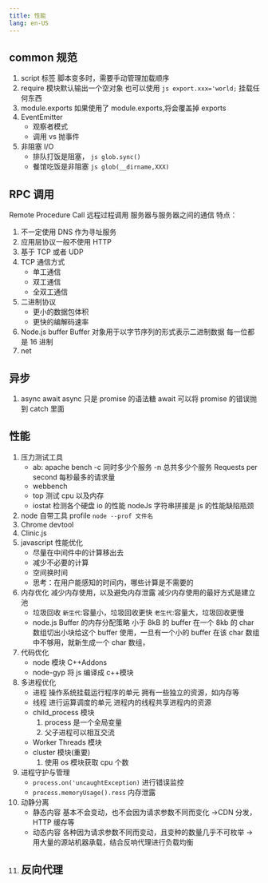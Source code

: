 ```yaml
---
title: 性能
lang: en-US
---
```


## common 规范

1. script 标签
   脚本变多时，需要手动管理加载顺序
2. require
   模块默认输出一个空对象 也可以使用
   `js export.xxx='world;`
   挂载任何东西
3. module.exports
   如果使用了 module.exports,将会覆盖掉 exports
4. EventEmitter
   - 观察者模式
   - 调用 vs 抛事件
5. 非阻塞 I/O
   - 排队打饭是阻塞，
     `js glob.sync()`
   - 餐馆吃饭是非阻塞
     `js glob(__dirname,XXX)`

## RPC 调用

Remote Procedure Call 远程过程调用
服务器与服务器之间的通信
特点：

1. 不一定使用 DNS 作为寻址服务
2. 应用层协议一般不使用 HTTP
3. 基于 TCP 或者 UDP
4. TCP 通信方式
   - 单工通信
   - 双工通信
   - 全双工通信
5. 二进制协议
   - 更小的数据包体积
   - 更快的编解码速率
6. Node.js buffer
   Buffer 对象用于以字节序列的形式表示二进制数据
   每一位都是 16 进制
7. net

## 异步

1. async await
   async 只是 promise 的语法糖
   await 可以将 promise 的错误抛到 catch 里面

## 性能

1. 压力测试工具
   - ab: apache bench
     -c 同时多少个服务
     -n 总共多少个服务
     Requests per second 每秒最多的请求量
   - webbench
   - top 测试 cpu 以及内存
   - iostat 检测各个硬盘 io 的性能
     nodeJs 字符串拼接是 js 的性能缺陷瓶颈
2. node 自带工具 profile
   `node --prof 文件名`
3. Chrome devtool
4. Clinic.js
5. javascript 性能优化
   - 尽量在中间件中的计算移出去
   - 减少不必要的计算
   - 空间换时间
   - 思考：在用户能感知的时间内，哪些计算是不需要的
6. 内存优化
   减少内存使用，以及避免内存泄露
   减少内存使用的最好方式是建立池
   - 垃圾回收
     `新生代`:容量小，垃圾回收更快
     `老生代`:容量大，垃圾回收更慢
   - node.js Buffer 的内存分配策略
     小于 8kB 的 buffer 在一个 8kb 的 char 数组切出小块给这个 buffer 使用，一旦有一个小的 buffer 在该 char 数组中不够用，就新生成一个 char 数组，
7. 代码优化
   - node 模块 C++Addons
   - node-gyp 将 js 编译成 c++模块
8. 多进程优化
   - 进程
     操作系统挂载运行程序的单元
     拥有一些独立的资源，如内存等
   - 线程
     进行运算调度的单元
     进程内的线程共享进程内的资源
   - child_process 模块
     1. process 是一个全局变量
     2. 父子进程可以相互交流
   - Worker Threads 模块
   - cluster 模块(重要)
     1. 使用 os 模块获取 cpu 个数
9. 进程守护与管理
   - `process.on('uncaughtException)` 进行错误监控
   - `process.memoryUsage().ress` 内存泄露
10. 动静分离
    - 静态内容
      基本不会变动，也不会因为请求参数不同而变化
      ->CDN 分发，HTTP 缓存等
    - 动态内容
      各种因为请求参数不同而变动，且变种的数量几乎不可枚举
      -> 用大量的源站机器承载，结合反响代理进行负载均衡
11. 反向代理
    -
